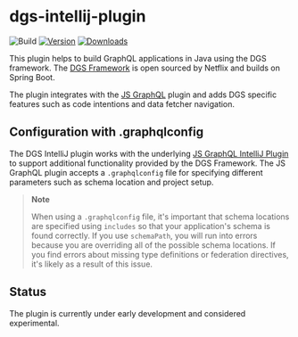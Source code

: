 # dgs-intellij-plugin

![Build](https://github.com/Netflix/dgs-intellij-plugin/workflows/Build/badge.svg)
[![Version](https://img.shields.io/jetbrains/plugin/v/17852-dgs.svg)](https://plugins.jetbrains.com/plugin/17852-dgs)
[![Downloads](https://img.shields.io/jetbrains/plugin/d/17852-dgs.svg)](https://plugins.jetbrains.com/plugin/17852-dgs)

<!-- Plugin description -->
This plugin helps to build GraphQL applications in Java using the DGS framework.
The [DGS Framework](https://github.com/Netflix/dgs-framework) is open sourced by Netflix and builds on Spring Boot.

The plugin integrates with the [JS GraphQL](https://plugins.jetbrains.com/plugin/8097-js-graphql) plugin and adds DGS specific features such as code intentions and data fetcher navigation.
<!-- Plugin description end -->

## Configuration with .graphqlconfig
The DGS IntelliJ plugin works with the underlying [JS GraphQL IntelliJ Plugin](https://jimkyndemeyer.github.io/js-graphql-intellij-plugin/) to support additional functionality provided by the DGS Framework. The JS GraphQL plugin accepts a `.graphqlconfig` file for specifying different parameters such as schema location and project setup.

> **Note**
> 
> When using a `.graphqlconfig` file, it's important that schema locations are specified using `includes` so that your application's schema is found correctly. If you use `schemaPath`, you will run into errors because you are overriding all of the possible schema locations. If you find errors about missing type definitions or federation directives, it's likely as a result of this issue.


## Status

The plugin is currently under early development and considered experimental.

